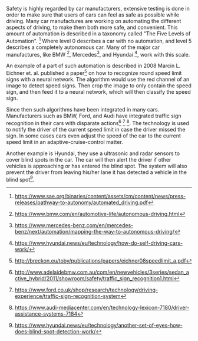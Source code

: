 Safety is highly regarded by car manufacturers, extensive testing is done in order to make sure that users of cars can feel as safe as possible while driving. Many car manufactures are working on automating the different aspects of driving, to make them both more safe, and convenient. This amount of automation is described in a taxonomy called "The Five Levels of Automation". [^sae_5_level]
Where level 0 describes a car with no automation, and level 5 describes a completely autonomous car. Many of the major car manufactures, like BMW [^bmw], Mercedes[^mercedes], and Hyundai [^hyundai], work with this scale.

An example of a part of such automation is described in 2008 Marcin L. Eichner et. al. published a paper[^eichner08] on how to recognize round speed limit signs with a neural network. The algorithm would use the red channel of an image to detect speed signs. Then crop the image to only contain the speed sign, and then feed it to a neural network, which will then classify the speed sign.

Since then such algorithms have been integrated in many cars. Manufacturers such as BMW, Ford, and Audi have integrated traffic sign recognition in their cars with disparate actions[^bmwRec] [^fordRec] [^audiRec]. The technology is used to notify the driver of the current speed limit in case the driver missed the sign. In some cases cars even adjust the speed of the car to the current speed limit in an adaptive-cruise-control matter.

Another example is Hyundai, they use a ultrasonic and radar sensors to cover blind spots in the car. The car will then alert the driver if other vehicles is approaching or has entered the blind spot. The system will also prevent the driver from leaving his/her lane it has detected a vehicle in the blind spot[^hyundai_blind_spot].

[^eichner08]: http://breckon.eu/toby/publications/papers/eichner08speedlimit_a.pdf

[^fordRec]: https://www.ford.co.uk/shop/research/technology/driving-experience/traffic-sign-recognition-system

[^audiRec]: https://www.audi-mediacenter.com/en/technology-lexicon-7180/driver-assistance-systems-7184

[^bmwRec]: http://www.adelaidebmw.com.au/com/en/newvehicles/3series/sedan_active_hybrid/2011/showroom/safety/traffic_sign_recognition1.html

[^vejdirektoratet]: http://www.vejdirektoratet.dk/DA/om-os/nyheder-og-presse/nyheder/Sider/F%C3%A6rre-dr%C3%A6bte-i-trafikken-i-2017---men-fortsat-for-mange.aspx

[^marketresearch]: https://blog.marketresearch.com/artificial-intelligence-in-cars-what-to-expect-from-2017-to-2021

[^sae_5_level]: https://www.sae.org/binaries/content/assets/cm/content/news/press-releases/pathway-to-autonomy/automated_driving.pdf

[^bmw]: https://www.bmw.com/en/automotive-life/autonomous-driving.html

[^mercedes]: https://www.mercedes-benz.com/en/mercedes-benz/next/automation/mapping-the-way-to-autonomous-driving/

[^hyundai]: https://www.hyundai.news/eu/technology/how-do-self-driving-cars-work/

[^hyundai_blind_spot]: https://www.hyundai.news/eu/technology/another-set-of-eyes-how-does-blind-spot-detection-work/
